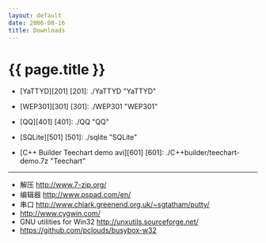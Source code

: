 ```yaml
---
layout: default
date: 2006-08-16
title: Downloads
---
```


# {{ page.title }}


- [YaTTYD][201]
  [201]: ./YaTTYD          "YaTTYD"

- [WEP301][301]
  [301]: ./WEP301          "WEP301"

- [QQ][401]
  [401]: ./QQ          "QQ"

- [SQLite][501]
  [501]: ./sqlite          "SQLite"
 
- [C++ Builder Teechart demo avi][601]
  [601]: ./C++builder/teechart-demo.7z          "Teechart"
   
***********  
- 解压 <http://www.7-zip.org/>
- 编辑器 <http://www.pspad.com/en/>
- 串口 <http://www.chiark.greenend.org.uk/~sgtatham/putty/>   
- <http://www.cygwin.com/>
- GNU utilities for Win32 <http://unxutils.sourceforge.net/>
- <https://github.com/pclouds/busybox-w32>
